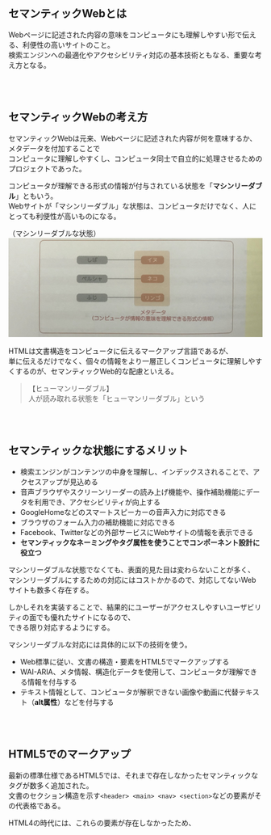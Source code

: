 
## セマンティックWebとは
Webページに記述された内容の意味をコンピュータにも理解しやすい形で伝える、利便性の高いサイトのこと。  
検索エンジンへの最適化やアクセシビリティ対応の基本技術ともなる、重要な考え方となる。  

<br><br>

## セマンティックWebの考え方
セマンティックWebは元来、Webページに記述された内容が何を意味するか、メタデータを付加することで  
コンピュータに理解しやすくし、コンピュータ同士で自立的に処理させるためのプロジェクトであった。  

コンピュータが理解できる形式の情報が付与されている状態を「**マシンリーダブル**」ともいう。  
Webサイトが「マシンリーダブル」な状態は、コンピュータだけでなく、人にとっても利便性が高いものになる。  

（マシンリーダブルな状態）
![マシンリー](images/7ba58848-f84c-4505-853c-772ae3f6f233-0.jpg)

HTMLは文書構造をコンピュータに伝えるマークアップ言語であるが、  
単に伝えるだけでなく、個々の情報をより一層正しくコンピュータに理解しやすくするのが、セマンティックWeb的な配慮といえる。  

>  【ヒューマンリーダブル】  
> 人が読み取れる状態を「ヒューマンリーダブル」という

<br><br>

## セマンティックな状態にするメリット
* 検索エンジンがコンテンツの中身を理解し、インデックスされることで、アクセスアップが見込める
* 音声ブラウザやスクリーンリーダーの読み上げ機能や、操作補助機能にデータを利用でき、アクセシビリティが向上する
* GoogleHomeなどのスマートスピーカーの音声入力に対応できる
* ブラウザのフォーム入力の補助機能に対応できる
* Facebook、Twitterなどの外部サービスにWebサイトの情報を表示できる
* **セマンティックなネーミングやタグ属性を使うことでコンポーネント設計に役立つ**

マシンリーダブルな状態でなくても、表面的見た目は変わらないことが多く、  
マシンリーダブルにするための対応にはコストかかるので、対応してないWebサイトも数多く存在する。  

しかしそれを実装することで、結果的にユーザーがアクセスしやすいユーザビリティの面でも優れたサイトになるので、  
できる限り対応するようにする。  

マシンリーダブルな対応には具体的に以下の技術を使う。  

* Web標準に従い、文書の構造・要素をHTML5でマークアップする
* WAI-ARIA、メタ情報、構造化データを使用して、コンピュータが理解できる情報を付与する
* テキスト情報として、コンピュータが解釈できない画像や動画に代替テキスト（**alt属性**）などを付与する

<br><br>

## HTML5でのマークアップ
最新の標準仕様であるHTML5では、それまで存在しなかったセマンティックなタグが数多く追加された。  
文書のセクション構造を示す`<header> <main> <nav> <section>`などの要素がその代表格である。 

HTML4の時代には、これらの要素が存在しなかったため、



  
